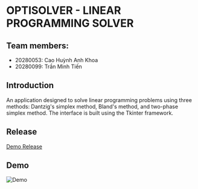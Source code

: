 # OPTISOLVER - LINEAR PROGRAMMING SOLVER
## Team members:

+ 20280053: Cao Huỳnh Anh Khoa
+ 20280099: Trần Minh Tiến 

## Introduction

An application designed to solve linear programming problems using three methods: Dantzig's simplex method, Bland's method, and two-phase simplex method. The interface is built using the Tkinter framework.

## Release

[Demo Release](https://github.com/tientran0826/OptiSolver/archive/refs/tags/v1.0.0.zip)

## Demo
![Demo](https://raw.githubusercontent.com/tientran0826/OptiSolver/main/images/demo.png)
